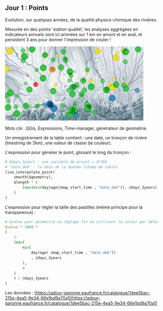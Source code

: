 ## Jour 1 : Points

Evolution, sur quelques années, de la qualité physico-chimique des rivières. 

Mesurée en des points 'station qualité', les analyses aggrégées en indicateurs annuels sont ici animées sur 1 km en amont et en aval, et persistent 3 ans pour donner l'impression de couler !

![Alt text](maps/day1_thumbnail.png)

Mots clé : QGis, Expressions, Time-manager, générateur de géométrie.

Un enregistrement de la table contient : une date, un tronçon de rivière (linestring de 2km), une valeur de classe (la couleur).

L'expression pour générer le point, glissant le long du tronçon : 

```python
# @days_3years : une variable de projet = 3*365
# "date_deb" : la date de la donnée (champ de table)
line_interpolate_point( 
    smooth($geometry), 
    $length * (
        (max(min(day(age(@map_start_time , "date_deb")), @days_3years), 0)) /  @days_3years 
    )
)
```

L'expression pour régler la taille des pastilles (même principe pour la transparence) :
```python
# @value pour permettre un réglage fin en utilisant la valeur par défaut comme facteur.
@value * 5000 *
(
	1-
	(max(
		min(
			day(age( @map_start_time , "date_deb"))
			, @days_3years 
		), 
		0
	)
	) / @days_3years  
)
```

Les données : [https://adour-garonne.eaufrance.fr/catalogue/1dee5bac-215e-4ea5-9e34-66e1bd9a70a1](https://adour-garonne.eaufrance.fr/catalogue/1dee5bac-215e-4ea5-9e34-66e1bd9a70a1)

